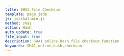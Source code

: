 ```yaml
---
title: SHA1 File Checksum
template: page.jade
js: js/sha1.min.js
method: sha1
action: Hash
auto_update: true
file_input: true
description: SHA1 online hash file checksum function
keywords: SHA1,online,hash,checksum
---
```

